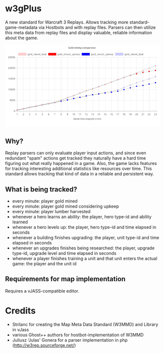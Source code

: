 # w3gPlus
A new standard for Warcraft 3 Replays. Allows tracking more standard-game-metadata via Hostbots and with replay files. Parsers can then utilize this meta data from replay files and display valuable, reliable information about the game.


![resource sample graph](sample_resource_graph.png?raw=true "Example image showing the gold resources being tracked over time in a Human (red) vs Undead (blue) game.")

## Why?
Replay parsers can only evaluate player input actions, and since even redundant "spam" actions get tracked they naturally have a hard time figuring out what really happened in a game. Also, the game lacks features for tracking interesting additional statistics like resources over time. This standard allows tracking that kind of data in a reliable and persistent way.

## What is being tracked?

* every minute: player gold mined
* every minute: player gold mined considering upkeep
* every minute: player lumber harvested
* whenever a hero learns an ability: the player, hero type-id and ability learned
* whenever a hero levels up: the player, hero type-id and time elapsed in seconds
* whenever a building finishes upgrading: the player, unit type-id and time elapsed in seconds
* whenever an upgrades finishes being researched: the player, upgrade type-id, upgrade level and time elapsed in seconds
* whenever a player finishes training a unit and that unit enters the actual game: the player and the unit id

## Requirements for map implementation

Requires a vJASS-compatible editor.

# Credits

* Strilanc for creating the Map Meta Data Standard (W3MMD) and Library in vJass
* various Ghost++ authors for hostbot-implementation of W3MMD
* Juliusz 'Julas' Gonera for a parser implementation in php (http://w3rep.sourceforge.net/)
